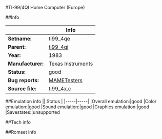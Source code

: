 #TI-99/4QI Home Computer (Europe)

##Info

||Info|
|-----|-----|
|**Setname:**|ti99_4qe
|**Parent:**|[ti99_4qi](ti99_4qi.md)
|**Year:**|1983
|**Manufacturer:**|Texas Instruments
|**Status:**|good
|**Bug reports:**|[MAMETesters](http://mametesters.org/view_all_set.php?type=1&temporary=y&search=ti99_4x.c)
|**Source file:**|[ti99_4x.c](https://github.com/mamedev/mame/blob/master/src/mess/drivers/ti99_4x.c)

##Emulation info
|| Status |
|-----|-----|
|Overall emulation:|good
|Color emulation:|good
|Sound emulation:|good
|Graphics emulation:|good
|Savestates:|unsupported

##Tech info

##Romset info

<!--- START OF EDITED COMMENT DO NOT TOUCH TEXT ABOVE-->
